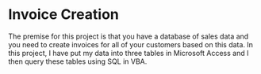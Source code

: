 # Invoice Creation

The premise for this project is that you have a database of sales data and you need to create invoices for all of your customers based on this data. In this project, I have put my data into three tables in Microsoft Access and I then query these tables using SQL in VBA.
